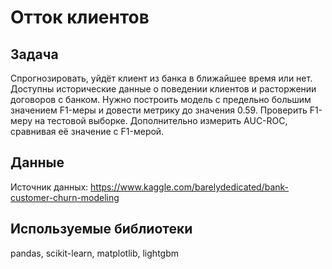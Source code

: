 # Отток клиентов

## Задача
Спрогнозировать, уйдёт клиент из банка в ближайшее время или нет. Доступны исторические данные о поведении клиентов и расторжении договоров с банком. Нужно построить модель с предельно большим значением F1-меры и довести метрику до значения 0.59. Проверить F1-меру на тестовой выборке. Дополнительно измерить AUC-ROC, сравнивая её значение с F1-мерой.

## Данные
Источник данных: https://www.kaggle.com/barelydedicated/bank-customer-churn-modeling

## Используемые библиотеки
pandas, scikit-learn, matplotlib, lightgbm
